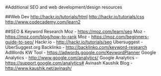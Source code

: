 #Additional SEO and web development/design resources

##Web Dev
http://hackr.io/tutorials/html
http://hackr.io/tutorials/css 
http://www.codecademy.com/learn2 

##SEO & Keyword Research
Moz - https://moz.com/learn/seo
Moz - https://moz.com/blog/how-to-rank
Moz - https://moz.com/beginners-guide-to-seo/
Hackr.io - http://hackr.io/tutorials/seo
Ubersuggest - UberSuggest.org
Backlinko - http://backlinko.com/keyword-research
AdWords KW Tool - https://adwords.google.com/KeywordPlanner
Google Analytics - http://www.google.com/analytics/
Google Analytics - https://support.google.com/analytics#
Avinash Kaushik Blog - http://www.kaushik.net/avinash/